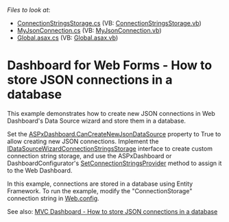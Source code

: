 <!-- default file list -->
*Files to look at*:

* [ConnectionStringsStorage.cs](./CS/DXWebApplication21/ConnectionStringsStorage.cs) (VB: [ConnectionStringsStorage.vb](./VB/DXWebApplication21/ConnectionStringsStorage.vb))
* [MyJsonConnection.cs](./CS/DXWebApplication21/MyJsonConnection.cs) (VB: [MyJsonConnection.vb](./VB/DXWebApplication21/MyJsonConnection.vb))
* [Global.asax.cs](./CS/DXWebApplication21/Global.asax.cs) (VB: [Global.asax.vb](./VB/DXWebApplication21/Global.asax.vb))
<!-- default file list end -->

# Dashboard for Web Forms - How to store JSON connections in a database

This example demonstrates how to create new JSON connections in Web Dashboard's Data Source wizard and store them in a database.

Set the [ASPxDashboard.CanCreateNewJsonDataSource](https://docs.devexpress.com/Dashboard/DevExpress.DashboardWeb.ASPxDashboard.CanCreateNewJsonDataSource) property to True to allow creating new JSON connections. Implement the [IDataSourceWizardConnectionStringsStorage](https://docs.devexpress.com/Dashboard/DevExpress.DashboardWeb.IDataSourceWizardConnectionStringsStorage) interface to create custom connection string storage, and use the ASPxDashboard or DashboardConfigurator's [SetConnectionStringsProvider](https://docs.devexpress.com/Dashboard/DevExpress.DashboardWeb.DashboardConfigurator.SetConnectionStringsProvider.overloads) method to assign it to the Web Dashboard.

In this example, connections are stored in a database using Entity Framework. To run the example, modify the "ConnectionStorage" connection string in [Web.config](./CS/DXWebApplication21/Web.config#L26).

See also: 
[MVC Dashboard - How to store JSON connections in a database](https://github.com/DevExpress-Examples/mvc-dashboard-how-to-store-connections-in-database/)
